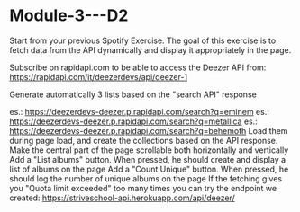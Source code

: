 # Module-3---D2

Start from your previous Spotify Exercise.
The goal of this exercise is to fetch data from the API dynamically and display it appropriately in the page.

Subscribe on rapidapi.com to be able to access the Deezer API from: https://rapidapi.com/it/deezerdevs/api/deezer-1

Generate automatically 3 lists based on the "search API" response

es.: https://deezerdevs-deezer.p.rapidapi.com/search?q=eminem
es.: https://deezerdevs-deezer.p.rapidapi.com/search?q=metallica
es.: https://deezerdevs-deezer.p.rapidapi.com/search?q=behemoth
Load them during page load, and create the collections based on the API response.
Make the central part of the page scrollable both horizontally and vertically
Add a "List albums" button. When pressed, he should create and display a list of albums on the page
Add a "Count Unique" button. When pressed, he should log the number of unique albums on the page
If the fetching gives you "Quota limit exceeded" too many times you can try the endpoint we created:
https://striveschool-api.herokuapp.com/api/deezer/
